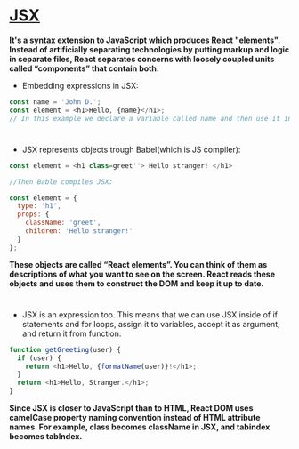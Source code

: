 # [JSX](https://www.youtube.com/watch?v=9GtB5G2xGTY)

**It's a syntax extension to JavaScript which produces React "elements". Instead of artificially separating technologies by putting markup and logic in separate files, React separates concerns with loosely coupled units called “components” that contain both.**

- Embedding expressions in JSX:
```js
const name = 'John D.';
const element = <h1>Hello, {name}</h1>;
// In this example we declare a variable called name and then use it inside JSX by wrapping it in curly braces
```
#

- JSX represents objects trough Babel(which is JS compiler):
```js
const element = <h1 class=greet''> Hello stranger! </h1>

//Then Bable compiles JSX:

const element = {
  type: 'h1',
  props: { 
    className: 'greet',
    children: 'Hello stranger!'
  }
};
```
**These objects are called “React elements”. You can think of them as descriptions of what you want to see on the screen. React reads these objects and uses them to construct the DOM and keep it up to date.**

#

- JSX is an expression too. This means that we can use JSX inside of if statements and for loops, assign it to variables, accept it as argument, and return it from function:
```js
function getGreeting(user) {
  if (user) {
    return <h1>Hello, {formatName(user)}!</h1>;
  }
  return <h1>Hello, Stranger.</h1>;
}
```
**Since JSX is closer to JavaScript than to HTML, React DOM uses camelCase property naming convention instead of HTML attribute names. For example, class becomes className in JSX, and tabindex becomes tabIndex.**
